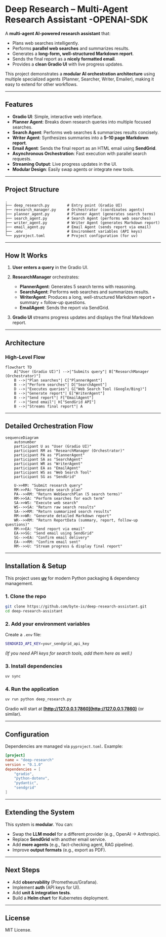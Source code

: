 # Deep Research – Multi-Agent Research Assistant -OPENAI-SDK

A **multi-agent AI-powered research assistant** that:

* Plans web searches intelligently.
* Performs **parallel web searches** and summarizes results.
* Generates a **long-form, well-structured Markdown report**.
* Sends the final report as a **nicely formatted email**.
* Provides a **clean Gradio UI** with live progress updates.

This project demonstrates a **modular AI orchestration architecture** using multiple specialized agents (Planner, Searcher, Writer, Emailer), making it easy to extend for other workflows.

---

## **Features**

* **Gradio UI**: Simple, interactive web interface.
* **Planner Agent**: Breaks down research queries into multiple focused searches.
* **Search Agent**: Performs web searches & summarizes results concisely.
* **Writer Agent**: Synthesizes summaries into a **5–10 page Markdown report**.
* **Email Agent**: Sends the final report as an HTML email using **SendGrid**.
* **Asynchronous Orchestration**: Fast execution with parallel search requests.
* **Streaming Output**: Live progress updates in the UI.
* **Modular Design**: Easily swap agents or integrate new tools.

---

## **Project Structure**

```
.
├── deep_research.py        # Entry point (Gradio UI)
├── research_manager.py     # Orchestrator (coordinates agents)
├── planner_agent.py        # Planner Agent (generates search terms)
├── search_agent.py         # Search Agent (performs web searches)
├── writer_agent.py         # Writer Agent (generates Markdown report)
├── email_agent.py          # Email Agent (sends report via email)
├── .env                    # Environment variables (API keys)
└── pyproject.toml          # Project configuration (for uv)
```

---

## **How It Works**

1. **User enters a query** in the Gradio UI.
2. **ResearchManager** orchestrates:

   * **PlannerAgent**: Generates 5 search terms with reasoning.
   * **SearchAgent**: Performs web searches and summarizes results.
   * **WriterAgent**: Produces a long, well-structured Markdown report + summary + follow-up questions.
   * **EmailAgent**: Sends the report via SendGrid.
3. **Gradio UI** streams progress updates and displays the final Markdown report.

---

## **Architecture**

### High-Level Flow

```mermaid
flowchart TD
    A["User (Gradio UI)"] -->|"Submits query"| B["ResearchManager (Orchestrator)"]
    B -->|"Plan searches"| C["PlannerAgent"]
    B -->|"Perform searches"| D["SearchAgent"]
    D -->|"Executes queries"| G["Web Search Tool (Google/Bing)"]
    B -->|"Generate report"| E["WriterAgent"]
    B -->|"Send report"| F["EmailAgent"]
    F -->|"Send email"| H["SendGrid API"]
    B -->|"Streams final report"| A
```

---

## **Detailed Orchestration Flow**

```mermaid
sequenceDiagram
    autonumber
    participant U as "User (Gradio UI)"
    participant RM as "ResearchManager (Orchestrator)"
    participant PA as "PlannerAgent"
    participant SA as "SearchAgent"
    participant WR as "WriterAgent"
    participant EA as "EmailAgent"
    participant WS as "Web Search Tool"
    participant SG as "SendGrid"

    U->>RM: "Submit research query"
    RM->>PA: "Generate search plan"
    PA-->>RM: "Return WebSearchPlan (5 search terms)"
    RM->>SA: "Perform searches for each term"
    SA->>WS: "Execute web search"
    WS-->>SA: "Return raw search results"
    SA-->>RM: "Return summarized search results"
    RM->>WR: "Generate detailed Markdown report"
    WR-->>RM: "Return ReportData (summary, report, follow-up questions)"
    RM->>EA: "Send report via email"
    EA->>SG: "Send email using SendGrid"
    SG-->>EA: "Confirm email delivery"
    EA-->>RM: "Confirm email sent"
    RM-->>U: "Stream progress & display final report"
```

---

## **Installation & Setup**

This project uses **[uv](https://docs.astral.sh/uv/)** for modern Python packaging & dependency management.

### **1. Clone the repo**

```bash
git clone https://github.com/byte-is/deep-research-assistant.git
cd deep-research-assistant
```

### **2. Add your environment variables**

Create a `.env` file:

```bash
SENDGRID_API_KEY=your_sendgrid_api_key
```

*(If you need API keys for search tools, add them here as well.)*

### **3. Install dependencies**

```bash
uv sync
```

### **4. Run the application**

```bash
uv run python deep_research.py
```

Gradio will start at **[http://127.0.0.1:7860](http://127.0.0.1:7860)** (or similar).

---

## **Configuration**

Dependencies are managed via `pyproject.toml`. Example:

```toml
[project]
name = "deep-research"
version = "0.1.0"
dependencies = [
    "gradio",
    "python-dotenv",
    "pydantic",
    "sendgrid"
]
```

---

## **Extending the System**

This system is **modular**. You can:

* Swap the **LLM model** for a different provider (e.g., OpenAI → Anthropic).
* Replace **SendGrid** with another email service.
* Add **more agents** (e.g., fact-checking agent, RAG pipeline).
* Improve **output formats** (e.g., export as PDF).

---

## **Next Steps**

* Add **observability** (Prometheus/Grafana).
* Implement **auth** (API keys for UI).
* Add **unit & integration tests**.
* Build a **Helm chart** for Kubernetes deployment.

---

## **License**

MIT License.
